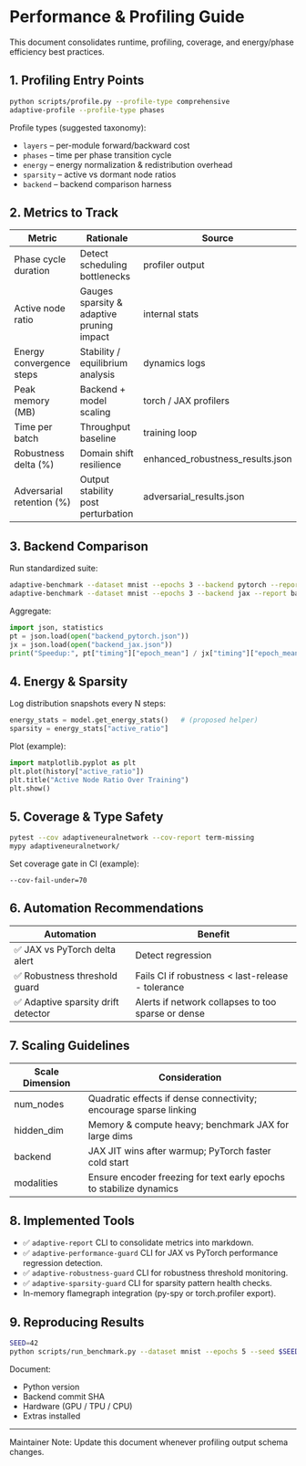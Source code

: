 # Performance & Profiling Guide

This document consolidates runtime, profiling, coverage, and energy/phase efficiency best practices.

## 1. Profiling Entry Points

```bash
python scripts/profile.py --profile-type comprehensive
adaptive-profile --profile-type phases
```

Profile types (suggested taxonomy):
- `layers` – per-module forward/backward cost
- `phases` – time per phase transition cycle
- `energy` – energy normalization & redistribution overhead
- `sparsity` – active vs dormant node ratios
- `backend` – backend comparison harness

## 2. Metrics to Track

| Metric | Rationale | Source |
|--------|-----------|--------|
| Phase cycle duration | Detect scheduling bottlenecks | profiler output |
| Active node ratio | Gauges sparsity & adaptive pruning impact | internal stats |
| Energy convergence steps | Stability / equilibrium analysis | dynamics logs |
| Peak memory (MB) | Backend + model scaling | torch / JAX profilers |
| Time per batch | Throughput baseline | training loop |
| Robustness delta (%) | Domain shift resilience | enhanced_robustness_results.json |
| Adversarial retention (%) | Output stability post perturbation | adversarial_results.json |

## 3. Backend Comparison

Run standardized suite:
```bash
adaptive-benchmark --dataset mnist --epochs 3 --backend pytorch --report backend_pytorch.json
adaptive-benchmark --dataset mnist --epochs 3 --backend jax --report backend_jax.json
```

Aggregate:
```python
import json, statistics
pt = json.load(open("backend_pytorch.json"))
jx = json.load(open("backend_jax.json"))
print("Speedup:", pt["timing"]["epoch_mean"] / jx["timing"]["epoch_mean"])
```

## 4. Energy & Sparsity

Log distribution snapshots every N steps:
```python
energy_stats = model.get_energy_stats()   # (proposed helper)
sparsity = energy_stats["active_ratio"]
```

Plot (example):
```python
import matplotlib.pyplot as plt
plt.plot(history["active_ratio"])
plt.title("Active Node Ratio Over Training")
plt.show()
```

## 5. Coverage & Type Safety

```bash
pytest --cov adaptiveneuralnetwork --cov-report term-missing
mypy adaptiveneuralnetwork/
```

Set coverage gate in CI (example):
```
--cov-fail-under=70
```

## 6. Automation Recommendations

| Automation | Benefit |
|------------|---------|
| ✅ JAX vs PyTorch delta alert | Detect regression |
| ✅ Robustness threshold guard | Fails CI if robustness < last-release - tolerance |
| ✅ Adaptive sparsity drift detector | Alerts if network collapses to too sparse or dense |

## 7. Scaling Guidelines

| Scale Dimension | Consideration |
|-----------------|---------------|
| num_nodes | Quadratic effects if dense connectivity; encourage sparse linking |
| hidden_dim | Memory & compute heavy; benchmark JAX for large dims |
| backend | JAX JIT wins after warmup; PyTorch faster cold start |
| modalities | Ensure encoder freezing for text early epochs to stabilize dynamics |

## 8. Implemented Tools

- ✅ `adaptive-report` CLI to consolidate metrics into markdown.
- ✅ `adaptive-performance-guard` CLI for JAX vs PyTorch performance regression detection.
- ✅ `adaptive-robustness-guard` CLI for robustness threshold monitoring. 
- ✅ `adaptive-sparsity-guard` CLI for sparsity pattern health checks.
- In-memory flamegraph integration (py-spy or torch.profiler export).

## 9. Reproducing Results

```bash
SEED=42
python scripts/run_benchmark.py --dataset mnist --epochs 5 --seed $SEED --deterministic
```

Document:
- Python version
- Backend commit SHA
- Hardware (GPU / TPU / CPU)
- Extras installed

---

Maintainer Note: Update this document whenever profiling output schema changes.
